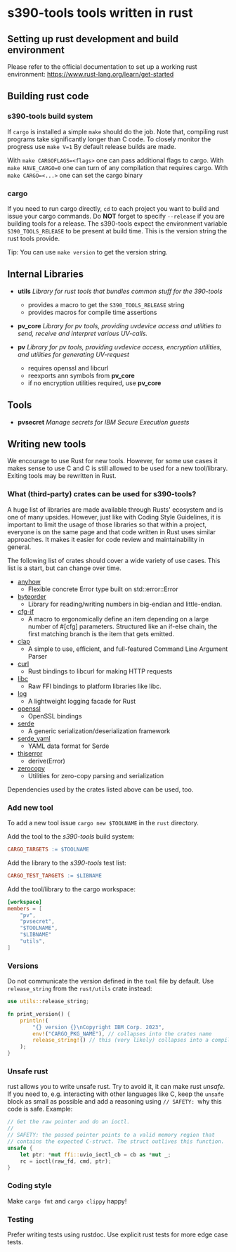 # s390-tools tools written in rust

## Setting up rust development and build environment
Please refer to the official documentation to set up a working rust environment:
https://www.rust-lang.org/learn/get-started

## Building rust code
### s390-tools build system
If `cargo` is installed  a simple `make` should do the job. Note that,
compiling rust programs take significantly longer than C code. To closely
monitor the progress use `make V=1` By default release builds are made.

With `make CARGOFLAGS=<flags>` one can pass additional flags to cargo.
With `make HAVE_CARGO=0` one can turn of any compilation that requires cargo.
With `make CARGO=<...>` one can set the cargo binary

### cargo
If you need to run cargo directly, `cd` to each project you want to build and
issue your cargo commands. Do **NOT** forget to specify `--release` if you are
building tools for a release. The s390-tools expect the environment variable
`S390_TOOLS_RELEASE` to be present at build time. This is the version string the
rust tools provide.

Tip: You can use `make version` to get the version string.

## Internal Libraries
* __utils__ _Library for rust tools that bundles common stuff for the 390-tools_
	* provides a macro to get the `S390_TOOLS_RELEASE` string
	* provides macros for compile time assertions

* __pv_core__ _Library for pv tools, providing uvdevice access and utilities to send, receive and interpret various UV-calls._

* __pv__ _Library for pv tools, providing uvdevice access, encryption utilities, and utilities for generating UV-request_
	* requires openssl and libcurl
	* reexports ann symbols from __pv_core__
	* if no encryption utilities required, use __pv_core__

## Tools
* __pvsecret__ _Manage secrets for IBM Secure Execution guests_

## Writing new tools
We encourage to use Rust for new tools. However, for some use cases it makes
sense to use C and C is still allowed to be used for a new tool/library.
Exiting tools may be rewritten in Rust.

### What (third-party) crates can be used for s390-tools?
A huge list of libraries are made available through Rusts' ecosystem and is one
of many upsides. However, just like with Coding Style Guidelines, it is
important to limit the usage of those libraries so that within a project,
everyone is on the same page and that code written in Rust uses similar
approaches. It makes it easier for code review and maintainability in general.

The following list of crates should cover a wide variety of use cases. This list
is a start, but can change over time.

* [anyhow](https://crates.io/crates/anyhow)
    * Flexible concrete Error type built on std::error::Error
* [byteorder](https://crates.io/crates/byteorder)
    * Library for reading/writing numbers in big-endian and little-endian.
* [cfg-if](https://crates.io/crates/cfg-if)
    * A macro to ergonomically define an item depending on a large number of
      #[cfg] parameters. Structured like an if-else chain, the first matching
      branch is the item that gets emitted.
* [clap](https://crates.io/crates/clap)
    * A simple to use, efficient, and full-featured Command Line Argument Parser
* [curl](https://crates.io/crates/curl)
    * Rust bindings to libcurl for making HTTP requests
* [libc](https://crates.io/crates/libc)
    * Raw FFI bindings to platform libraries like libc.
* [log](https://crates.io/crates/log)
    * A lightweight logging facade for Rust
* [openssl](https://crates.io/crates/openssl)
    * OpenSSL bindings
* [serde](https://crates.io/crates/serde)
    * A generic serialization/deserialization framework
* [serde_yaml](https://crates.io/crates/serde_yaml)
    * YAML data format for Serde
* [thiserror](https://crates.io/crates/thiserror)
    * derive(Error)
* [zerocopy](https://crates.io/crates/zerocopy)
    * Utilities for zero-copy parsing and serialization

Dependencies used by the crates listed above can be used, too.

### Add new tool
To add a new tool issue `cargo new $TOOLNAME` in the `rust` directory.

Add the tool to the _s390-tools_ build system:
```Makefile
CARGO_TARGETS := $TOOLNAME
```
Add the library to the _s390-tools_ test list:
```Makefile
CARGO_TEST_TARGETS := $LIBNAME
```

Add the tool/library to the cargo workspace:
```toml
[workspace]
members = [
	"pv",
	"pvsecret",
	"$TOOLNAME",
	"$LIBNAME"
	"utils",
]
```

### Versions
Do not communicate the version defined in the `toml` file by default. Use
`release_string` from the `rust/utils` crate instead:

```rust
use utils::release_string;

fn print_version() {
    println!(
        "{} version {}\nCopyright IBM Corp. 2023",
        env!("CARGO_PKG_NAME"), // collapses into the crates name
        release_string!() // this (very likely) collapses into a compile time constant
    );
}
```

### Unsafe rust
rust allows you to write unsafe rust. Try to avoid it, it can make rust
_unsafe_.  If you need to, e.g. interacting with other languages like C, keep
the `unsafe` block as small as possible and add a reasoning using `// SAFETY:
`why this code is safe. Example:

```rust
// Get the raw pointer and do an ioctl.
//
// SAFETY: the passed pointer points to a valid memory region that
// contains the expected C-struct. The struct outlives this function.
unsafe {
    let ptr: *mut ffi::uvio_ioctl_cb = cb as *mut _;
    rc = ioctl(raw_fd, cmd, ptr);
}
```

### Coding style
Make `cargo fmt` and `cargo clippy` happy!

### Testing
Prefer writing tests using rustdoc. Use explicit rust tests for more edge case tests.
